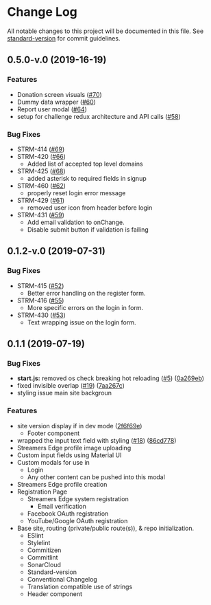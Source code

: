 # Change Log

All notable changes to this project will be documented in this file. See [standard-version](https://github.com/conventional-changelog/standard-version) for commit guidelines.

<a name="0.5.0-v.0"></a>
## 0.5.0-v.0 (2019-16-19)

### Features
* Donation screen visuals ([#70](https://github.com/PBSA/StreamersEdge-GUI/pull/70))
* Dummy data wrapper ([#60](https://github.com/PBSA/StreamersEdge-GUI/pull/60))
* Report user modal ([#64](https://github.com/PBSA/StreamersEdge-GUI/pull/64))
* setup for challenge redux architecture and API calls ([#58](https://github.com/PBSA/StreamersEdge-GUI/pull/58))

### Bug Fixes
* STRM-414 ([#69](https://github.com/PBSA/StreamersEdge-GUI/pull/69))
* STRM-420 ([#66](https://github.com/PBSA/StreamersEdge-GUI/pull/66))
  * Added list of accepted top level domains
* STRM-425 ([#68](https://github.com/PBSA/StreamersEdge-GUI/pull/68))
  * added asterisk to required fields in signup
* STRM-460 ([#62](https://github.com/PBSA/StreamersEdge-GUI/pull/62))
  * properly reset login error message
* STRM-429 ([#61](https://github.com/PBSA/StreamersEdge-GUI/pull/61))
  * removed user icon from header before login
* STRM-431 ([#59](https://github.com/PBSA/StreamersEdge-GUI/pull/59))
  * Add email validation to onChange.
  * Disable submit button if validation is failing
<a name="0.1.2-v.0"></a>
## 0.1.2-v.0 (2019-07-31)

### Bug Fixes

* STRM-415 ([#52](https://github.com/PBSA/StreamersEdge-GUI/issues/52))
  * Better error handling on the register form.
* STRM-416 ([#55](https://github.com/PBSA/StreamersEdge-GUI/issues/55))
  * More specific errors on the login in form.
* STRM-430 ([#53](https://github.com/PBSA/StreamersEdge-GUI/issues/5))
  * Text wrapping issue on the login form.


<a name="0.1.1"></a>
## 0.1.1 (2019-07-19)


### Bug Fixes

* **start.js:** removed os check breaking hot reloading ([#5](https://github.com/PBSA/StreamersEdge-GUI/issues/5)) ([0a269eb](https://github.com/PBSA/StreamersEdge-GUI/commit/0a269eb))
* fixed invisible overlap ([#19](https://github.com/PBSA/StreamersEdge-GUI/issues/19)) ([7aa267c](https://github.com/PBSA/StreamersEdge-GUI/commit/7aa267c))
* styling issue main site backgroun


### Features

* site version display if in dev mode ([2f6f69e](https://github.com/PBSA/StreamersEdge-GUI/commit/2f6f69e))
  * Footer component
* wrapped the input text field with styling ([#18](https://github.com/PBSA/StreamersEdge-GUI/issues/18)) ([86cd778](https://github.com/PBSA/StreamersEdge-GUI/commit/86cd778))
* Streamers Edge profile image uploading
* Custom input fields using Material UI
* Custom modals for use in
  * Login
  * Any other content can be pushed into this modal
* Streamers Edge profile creation
* Registration Page
  * Streamers Edge system registration
    * Email verification
  * Facebook OAuth registration
  * YouTube/Google OAuth registration
* Base site, routing (private/public route(s)), & repo initialization.
  * ESlint
  * Stylelint
  * Commitizen
  * Commitlint
  * SonarCloud
  * Standard-version
  * Conventional Changelog
  * Translation compatible use of strings
  * Header component
